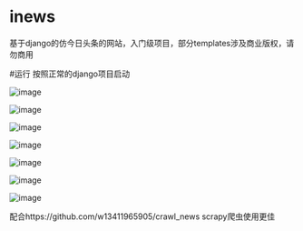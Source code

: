# inews
基于django的仿今日头条的网站，入门级项目，部分templates涉及商业版权，请勿商用

#运行
按照正常的django项目启动


![image](https://github.com/w13411965905/inews/blob/master/Camera%20Roll/%E6%89%B9%E6%B3%A8%202019-11-28%20201426.jpg)

![image](https://github.com/w13411965905/inews/blob/master/Camera%20Roll/%E6%89%B9%E6%B3%A8%202019-11-28%20202642.jpg)

![image](https://github.com/w13411965905/inews/blob/master/Camera%20Roll/%E6%89%B9%E6%B3%A8%202019-11-28%20202758.jpg)

![image](https://github.com/w13411965905/inews/blob/master/Camera%20Roll/%E6%89%B9%E6%B3%A8%202019-11-28%20202829.jpg)

![image](https://github.com/w13411965905/inews/blob/master/Camera%20Roll/%E6%89%B9%E6%B3%A8%202019-11-28%20202951.jpg)

![image](https://github.com/w13411965905/inews/blob/master/Camera%20Roll/%E6%89%B9%E6%B3%A8%202019-11-28%20203240.jpg)

![image](https://github.com/w13411965905/inews/blob/master/Camera%20Roll/%E6%89%B9%E6%B3%A8%202019-11-28%20203633.jpg)

配合https://github.com/w13411965905/crawl_news scrapy爬虫使用更佳
